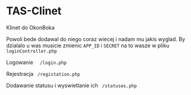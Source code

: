 # TAS-Clinet
Klinet do OkonBoka


Powoli bede dodawal do niego coraz wiecej i nadam mu jakis wyglad.
By dzialalo u was musicie zmienic `APP_ID` i `SECRET` na to wasze w pliku 
` loginController.php `

Logowanie 
`  /login.php`
  
Rejestracja
` /registation.php`
  
Dodawanie statusu i wyswietlanie ich
` /statuses.php`
